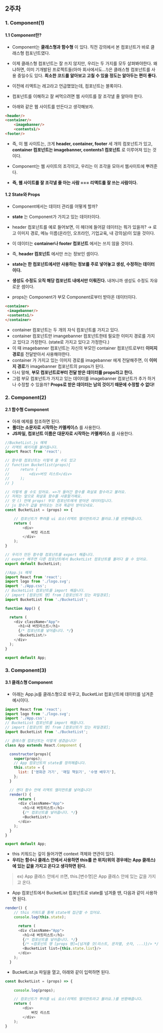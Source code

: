 ## 2주차
### 1. Component(1)
#### 1.1 Component란?
- Component는 **클래스형과 함수형** 이 있다. 직전 강의에서 본 컴포넌트가 바로 클래스형 컴포넌트였다. 
- 이제 클래스형 컴포넌트는 잘 쓰지 않지만, 우리는 두 가지를 모두 살펴봐야한다. 왜냐하면, 이미 기개발된 프로젝트들(아마 회사에서도...!)은 클래스형 컴포넌트를 사용 중일수도 있다. **최소한 코드를 알아보고 고칠 수 있을 정도는 알아두는 편이 좋다.**

- 이전에 리액트는 레고라고 언급했었는데, 컴포넌트는 블록이다.
- 컴포넌트를 이해하고 잘 써먹으려면 웹 사이트를 잘 조각낼 줄 알아야 한다.
- 아래와 같은 웹 사이트를 만든다고 생각해보자.

```html
<header/>
<container/>
    <imagebanner/>
    <contents1/>
<footer/>
```

- 즉, 이 웹 사이트는, 크게 **header, container, footer** 세 개의 컴포넌트가 있고, **container 컴포넌트는 imagebanner, contents1 컴포넌트** 로 이루어져 있는 것이다.

- Component는 웹 사이트의 조각이고, 우리는 이 조각을 모아서 웹사이트에 뿌려준다.
- **즉, 웹 사이트를 잘 조각낼 줄 아는 사람 === 리액트를 잘 쓰는 사람이다.**

#### 1.2 State와 Props
- Component에서는 데이터 관리를 어떻게 할까?
- **state** 는 Component가 가지고 있는 데이터이다.
- header 컴포넌트를 예로 들어보면, 이 헤더에 들어갈 데이터는 뭐가 있을까? → 로고 이미지 경로, 메뉴 이름(온라인, 오프라인, 기업교육, 내 강의실)이 있을 것이다.
- 이 데이터는 **container나 footer 컴포넌트** 에서는 쓰지 않을 것이다.
- 즉, **header 컴포넌트** 에서만 쓰는 정보인 셈이다.
- **state는 한 컴포넌트에서만 사용하는 정보를 주로 넣어놓고 생성, 수정하는 데이터이다.**
- **생성도 수정도 오직 해당 컴포넌트 내에서만 이뤄진다.** 내꺼니까 생성도 수정도 자유로운 셈이다.


- props는 Component가 부모 Component로부터 받아온 데이터이다.

```html
<container>
 <imagebanner/>
 <contents1/>
</container>
```

- container 컴포넌트는 두 개의 자식 컴포넌트를 가지고 있다.
- container 컴포넌트만 imangebanner 컴포넌트한테 필요한 이미지 경로를 가지고 있다고 가정한다. (state로 가지고 있다고 가정한다.)
- 이 때 imagebanner 컴포넌트는 자신의 부모인 container  컴포넌트로부터 **이미지 경로**를 전달받아서 사용해야한다.
- container 가 가지고 있는 이미지 경로를 imagebanner 에게 전달해주면, 이 **이미지 경로**가 imagebanner 컴포넌트의 props가 된다.
- 다시 말해, **부모 컴포넌트로부터 전달 받은 데이터를 props라고 한다.**
- 그럼 부모 컴포넌트가 가지고 있는 데이터를 imagebanner 컴포넌트가 추가 하거나 수정할 수 있을까?
**Props로 받은 데이터는 남의 것이기 때문에 수정할 수 없다!**

### 2. Component(2)
#### 2.1 함수형 Component
- 아래 예제를 참조하면 된다.
- **폴더는 소문자로 시작하는 카멜케이스** 를 사용한다.
- **JS파일, 컴포넌트 이름은 대문자로 시작하는 카멜케이스** 를 사용한다.

```javascript
//BucketList.js 예제
// 리액트 패키지를 불러옵니다.
import React from 'react'; 

// 함수형 컴포넌트는 이렇게 쓸 수도 있고
// function Bucketlist(props){
//     return (
//         <div>버킷 리스트</div>
//     );
// }

// 이렇게 쓸 수도 있어요. =>가 들어간 함수를 화살표 함수라고 불러요.
// 저희는 앞으로 화살표 함수를 사용할거예요.
// 앗 () 안에 props! 부모 컴포넌트에게 받아온 데이터입니다.
// js 함수가 값을 받아오는 것과 똑같이 받아오네요.
const BucketList = (props) => {

    // 컴포넌트가 뿌려줄 ui 요소(리엑트 엘리먼트라고 불러요.)를 반환해줍니다.
    return (
        <div>
            버킷 리스트
        </div>
    );
}

// 우리가 만든 함수형 컴포넌트를 export 해줍니다.
// export 해주면 다른 컴포넌트에서 BucketList 컴포넌트를 불러다 쓸 수 있어요.
export default BucketList;
```


```javascript
//App.js 예제
import React from 'react';
import logo from './logo.svg';
import './App.css';
// BucketList 컴포넌트를 import 해옵니다.
// import [컴포넌트 명] from [컴포넌트가 있는 파일경로];
import BucketList from './BucketList';

function App() {

  return (
    <div className="App">
      <h1>내 버킷리스트</h1>
      {/* 컴포넌트를 넣어줍니다. */}
      <BucketList/>
    </div>
  );
}

export default App;
```

### 3. Component(3)
#### 3.1 클래스형 Component
- 아래는 App.js를 클래스형으로 바꾸고, BucketList 컴포넌트에 데이터를 넘겨준 예시이다.

```javascript
import React from 'react';
import logo from './logo.svg';
import './App.css';
// BucketList 컴포넌트를 import 해옵니다.
// import [컴포넌트 명] from [컴포넌트가 있는 파일경로];
import BucketList from './BucketList';

// 클래스형 컴포넌트는 이렇게 생겼습니다!
class App extends React.Component {

  constructor(props){
    super(props);
    // App 컴포넌트의 state를 정의해줍니다.
    this.state = {
      list: ['영화관 가기', '매일 책읽기', '수영 배우기'],
    };
  }

  // 랜더 함수 안에 리액트 엘리먼트를 넣어줍니다!
  render() {
      return (
      <div className="App">
        <h1>내 버킷리스트</h1>
        {/* 컴포넌트를 넣어줍니다. */}
        <BucketList/>
      </div>
    );
  }
}

export default App;
```

- this 키워드는 깊이 들어가면 context 객체와 연관이 있다.
- **우리는 함수나 클래스 안에서 사용하면 this를 쓴 위치(위의 경우에는 App 클래스)에 있는 값을 가지고 온다고 생각하면 된다.**
> ex) App 클래스 안에서 쓰면, this.[변수명]은 App 클래스 안에 있는 값을 가지고 온다.

- App 컴포넌트에서 BucketList 컴포넌트로 state를 넘겨줄 땐, 다음과 같이 사용하면 된다.
```javascript
render() {
    // this 키워드를 통해 state에 접근할 수 있어요.
    console.log(this.state);

      return (
      <div className="App">
        <h1>내 버킷리스트</h1>
        {/* 컴포넌트를 넣어줍니다. */}
        {/* <컴포넌트 명 [props 명]={넘겨줄 것(리스트, 문자열, 숫자, ...)}/> */}
        <BucketList list={this.state.list}/>
      </div>
    );
  }
```

- BucketList.js 파일을 열고, 아래와 같이 입력하면 된다.
```javascript
const BucketList = (props) => {
    
    console.log(props);

    // 컴포넌트가 뿌려줄 ui 요소(리엑트 엘리먼트라고 불러요.)를 반환해줍니다.
    return (
        <div>
            버킷 리스트
        </div>
    );
}
```
